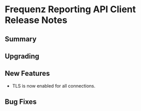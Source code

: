 # Frequenz Reporting API Client Release Notes

## Summary

<!-- Here goes a general summary of what this release is about -->

## Upgrading

## New Features

* TLS is now enabled for all connections.

## Bug Fixes

<!-- Here goes notable bug fixes that are worth a special mention or explanation -->
